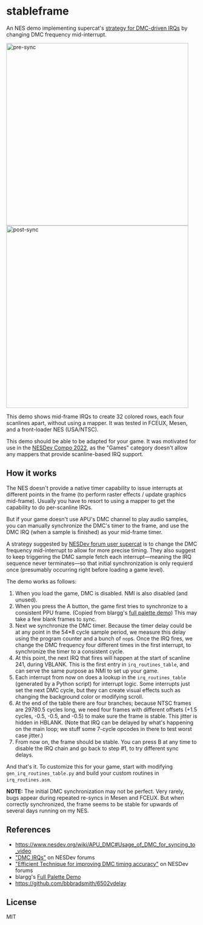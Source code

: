 # stableframe

An NES demo implementing supercat's [strategy for DMC-driven
IRQs](https://forums.nesdev.org/viewtopic.php?t=18854) by changing DMC frequency mid-interrupt.

<img width="480" alt="pre-sync"
src="https://user-images.githubusercontent.com/80639/176984613-bda3f15e-59ad-4c93-b988-0e26f7c8d458.png"> <img width="480" alt="post-sync" src="https://user-images.githubusercontent.com/80639/176984600-5b8c6e82-03a9-4b36-a878-b5b778cd297e.png">

This demo shows mid-frame IRQs to create 32 colored rows, each four scanlines apart, without using a
mapper. It was tested in FCEUX, Mesen, and a front-loader NES (USA/NTSC).

This demo should be able to be adapted for your game. It was motivated for use in the
[NESDev Compo 2022](https://itch.io/jam/nesdev-2022), as the "Games" category doesn't allow any
mappers that provide scanline-based IRQ support.


## How it works

The NES doesn't provide a native timer capability to issue interrupts at different points in the
frame (to perform raster effects / update graphics mid-frame).
Usually you have to resort to using a mapper to get the capability to do per-scanline IRQs.

But if your game doesn't use APU's DMC channel to play audio samples, you can manually synchronize
the DMC's timer to the frame, and use the DMC IRQ (when a sample is finished) as your mid-frame
timer.

A strategy suggested by [NESDev forum user supercat](https://forums.nesdev.org/viewtopic.php?t=18854) 
is to change the DMC frequency mid-interrupt to allow for more precise timing. They also suggest to
keep triggering the DMC sample fetch each interrupt—meaning the IRQ sequence never terminates—so
that initial synchronization is only requierd once (presumably occurring right before loading a game
level).

The demo works as follows:

1. When you load the game, DMC is disabled. NMI is also disabled (and unused).
2. When you press the A button, the game first tries to synchronize to a consistent PPU frame. (Copied from
   blargg's [full palette demo](https://www.nesdev.org/wiki/Full_palette_demo)) This may take a few
   blank frames to sync.
3. Next we synchronize the DMC timer. Because the timer delay could be at any point in the 54*8
   cycle sample period, we measure this delay using the program counter and a bunch of `nop`s. Once
   the IRQ fires, we change the DMC frequency four different times in the first interrupt, to
   synchronize the timer to a consistent cycle.
4. At this point, the next IRQ that fires will happen at the start of scanline 241, during VBLANK.
   This is the first entry in `irq_routines_table`, and can serve the same purpose as NMI to set up
   your game.
5. Each interrupt from now on does a lookup in the `irq_routines_table` (generated by a Python
   script) for interrupt logic. Some interrupts just set the next DMC cycle, but they can create
   visual effects such as changing the background color or modifying scroll.
6. At the end of the table there are four branches; because NTSC frames are 29780.5 cycles long, we
   need four frames with different offsets (+1.5 cycles, -0.5, -0.5, and -0.5) to make sure the
   frame is stable. This jitter is hidden in HBLANK. (Note that IRQ can be delayed by what's
   happening on the main loop; we stuff some 7-cycle opcodes in there to test worst case jitter.)
7. From now on, the frame should be stable. You can press B at any time to disable the IRQ chain
   and go back to step #1, to try different sync delays.

And that's it. To customize this for your game, start with modifying `gen_irq_routines_table.py` and
build your custom routines in `irq_routines.asm`.

**NOTE:** The initial DMC synchronization may not be perfect. Very rarely, bugs appear during
repeated re-syncs in Mesen and FCEUX. But when correctly synchronized, the frame seems to be stable
for upwards of several days running on my NES.


## References

* https://www.nesdev.org/wiki/APU_DMC#Usage_of_DMC_for_syncing_to_video
* ["DMC IRQs"](https://forums.nesdev.org/viewtopic.php?t=6521) on NESDev forums
* ["Efficient Technique for improving DMC timing
  accuracy"](https://forums.nesdev.org/viewtopic.php?t=18854) on NESDev forums
* blargg's [Full Palette Demo](https://www.nesdev.org/wiki/Full_palette_demo)
* https://github.com/bbbradsmith/6502vdelay


## License

MIT
